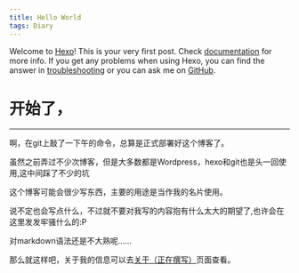```yaml
---
title: Hello World
tags: Diary 
---
```

Welcome to [Hexo](https://hexo.io/)! This is your very first post. Check [documentation](https://hexo.io/docs/) for more info. If you get any problems when using Hexo, you can find the answer in [troubleshooting](https://hexo.io/docs/troubleshooting.html) or you can ask me on [GitHub](https://github.com/hexojs/hexo/issues).  
<!-- more -->

# 开始了，  
---

啊，在git上敲了一下午的命令，总算是正式部署好这个博客了。

虽然之前弄过不少次博客，但是大多数都是Wordpress，hexo和git也是头一回使用,这中间踩了不少的坑

这个博客可能会很少写东西，主要的用途是当作我的名片使用。  

说不定也会写点什么，不过就不要对我写的内容抱有什么太大的期望了,也许会在这里发发牢骚什么的:P

对markdown语法还是不大熟呢……

那么就这样吧，关于我的信息可以去[关于（正在撰写）](https://sh.4ic.moe/about)页面查看。

